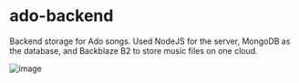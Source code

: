 # ado-backend

Backend storage for Ado songs. Used NodeJS for the server, MongoDB as the database, and Backblaze B2 to store music files on one cloud.

![image](https://github.com/Sajid2001/ado-backend/assets/60523377/33e403af-f086-49c7-b959-0f0a5c9b5932)
